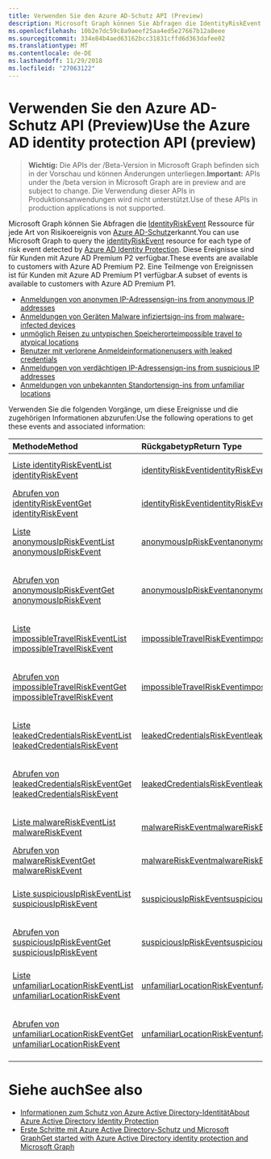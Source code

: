 ```yaml
---
title: Verwenden Sie den Azure AD-Schutz API (Preview)
description: Microsoft Graph können Sie Abfragen die IdentityRiskEvent Ressource für jede Art von Risikoereignis von Azure AD-Schutz erkannt. Diese Ereignisse sind für Kunden mit Azure AD Premium P2 verfügbar. Eine Teilmenge von Ereignissen ist für Kunden mit Azure AD Premium P1 verfügbar.
ms.openlocfilehash: 10b2e7dc59c8a9aeef25aa4ed5e27667b12a8eee
ms.sourcegitcommit: 334e84b4aed63162bcc31831cffd6d363dafee02
ms.translationtype: MT
ms.contentlocale: de-DE
ms.lasthandoff: 11/29/2018
ms.locfileid: "27063122"
---
```

# <a name="use-the-azure-ad-identity-protection-api-preview"></a><span data-ttu-id="c7be4-105">Verwenden Sie den Azure AD-Schutz API (Preview)</span><span class="sxs-lookup"><span data-stu-id="c7be4-105">Use the Azure AD identity protection API (preview)</span></span>

> <span data-ttu-id="c7be4-106">**Wichtig:** Die APIs der /Beta-Version in Microsoft Graph befinden sich in der Vorschau und können Änderungen unterliegen.</span><span class="sxs-lookup"><span data-stu-id="c7be4-106">**Important:** APIs under the /beta version in Microsoft Graph are in preview and are subject to change.</span></span> <span data-ttu-id="c7be4-107">Die Verwendung dieser APIs in Produktionsanwendungen wird nicht unterstützt.</span><span class="sxs-lookup"><span data-stu-id="c7be4-107">Use of these APIs in production applications is not supported.</span></span>

<span data-ttu-id="c7be4-108">Microsoft Graph können Sie Abfragen die [IdentityRiskEvent](identityriskevent.md) Ressource für jede Art von Risikoereignis von [Azure AD-Schutz](https://docs.microsoft.com/en-us/azure/active-directory/active-directory-identityprotection)erkannt.</span><span class="sxs-lookup"><span data-stu-id="c7be4-108">You can use Microsoft Graph to query the [identityRiskEvent](identityriskevent.md) resource for each type of risk event detected by [Azure AD Identity Protection](https://docs.microsoft.com/en-us/azure/active-directory/active-directory-identityprotection).</span></span> <span data-ttu-id="c7be4-109">Diese Ereignisse sind für Kunden mit Azure AD Premium P2 verfügbar.</span><span class="sxs-lookup"><span data-stu-id="c7be4-109">These events are available to customers with Azure AD Premium P2.</span></span> <span data-ttu-id="c7be4-110">Eine Teilmenge von Ereignissen ist für Kunden mit Azure AD Premium P1 verfügbar.</span><span class="sxs-lookup"><span data-stu-id="c7be4-110">A subset of events is available to customers with Azure AD Premium P1.</span></span>

* [<span data-ttu-id="c7be4-111">Anmeldungen von anonymen IP-Adressen</span><span class="sxs-lookup"><span data-stu-id="c7be4-111">sign-ins from anonymous IP addresses</span></span>](anonymousipriskevent.md)
* [<span data-ttu-id="c7be4-112">Anmeldungen von Geräten Malware infiziert</span><span class="sxs-lookup"><span data-stu-id="c7be4-112">sign-ins from malware-infected devices</span></span>](malwareriskevent.md)
* [<span data-ttu-id="c7be4-113">unmöglich Reisen zu untypischen Speicherorte</span><span class="sxs-lookup"><span data-stu-id="c7be4-113">impossible travel to atypical locations</span></span>](impossibletravelriskevent.md)
* [<span data-ttu-id="c7be4-114">Benutzer mit verlorene Anmeldeinformationen</span><span class="sxs-lookup"><span data-stu-id="c7be4-114">users with leaked credentials</span></span>](leakedcredentialsriskevent.md)
* [<span data-ttu-id="c7be4-115">Anmeldungen von verdächtigen IP-Adressen</span><span class="sxs-lookup"><span data-stu-id="c7be4-115">sign-ins from suspicious IP addresses</span></span>](suspiciousipriskevent.md)
* [<span data-ttu-id="c7be4-116">Anmeldungen von unbekannten Standorten</span><span class="sxs-lookup"><span data-stu-id="c7be4-116">sign-ins from unfamiliar locations</span></span>](unfamiliarlocationriskevent.md)

<span data-ttu-id="c7be4-117">Verwenden Sie die folgenden Vorgänge, um diese Ereignisse und die zugehörigen Informationen abzurufen:</span><span class="sxs-lookup"><span data-stu-id="c7be4-117">Use the following operations to get these events and associated information:</span></span>

| <span data-ttu-id="c7be4-118">Methode</span><span class="sxs-lookup"><span data-stu-id="c7be4-118">Method</span></span>           | <span data-ttu-id="c7be4-119">Rückgabetyp</span><span class="sxs-lookup"><span data-stu-id="c7be4-119">Return Type</span></span>    |<span data-ttu-id="c7be4-120">Beschreibung</span><span class="sxs-lookup"><span data-stu-id="c7be4-120">Description</span></span>|
|:---------------|:--------|:----------|
|[<span data-ttu-id="c7be4-121">Liste identityRiskEvent</span><span class="sxs-lookup"><span data-stu-id="c7be4-121">List identityRiskEvent</span></span>](../api/identityriskevent-get.md) |[<span data-ttu-id="c7be4-122">identityRiskEvent</span><span class="sxs-lookup"><span data-stu-id="c7be4-122">identityRiskEvent</span></span>](identityriskevent.md)| <span data-ttu-id="c7be4-123">IdentityRiskEvent-Auflistung abrufen.</span><span class="sxs-lookup"><span data-stu-id="c7be4-123">Get identityRiskEvent collection.</span></span> |
|[<span data-ttu-id="c7be4-124">Abrufen von identityRiskEvent</span><span class="sxs-lookup"><span data-stu-id="c7be4-124">Get identityRiskEvent</span></span>](../api/identityriskevent-get.md) |[<span data-ttu-id="c7be4-125">identityRiskEvent</span><span class="sxs-lookup"><span data-stu-id="c7be4-125">identityRiskEvent</span></span>](identityriskevent.md)| <span data-ttu-id="c7be4-126">Rufen Sie IdentityRiskEvent-Objekt.</span><span class="sxs-lookup"><span data-stu-id="c7be4-126">Get identityRiskEvent object.</span></span> |
|[<span data-ttu-id="c7be4-127">Liste anonymousIpRiskEvent</span><span class="sxs-lookup"><span data-stu-id="c7be4-127">List anonymousIpRiskEvent</span></span>](../api/anonymousipriskevent-get.md) |[<span data-ttu-id="c7be4-128">anonymousIpRiskEvent</span><span class="sxs-lookup"><span data-stu-id="c7be4-128">anonymousIpRiskEvent</span></span>](anonymousipriskevent.md)| <span data-ttu-id="c7be4-129">AnonymousIpRiskEvent-Auflistung abrufen.</span><span class="sxs-lookup"><span data-stu-id="c7be4-129">Get anonymousIpRiskEvent collection.</span></span> |
|[<span data-ttu-id="c7be4-130">Abrufen von anonymousIpRiskEvent</span><span class="sxs-lookup"><span data-stu-id="c7be4-130">Get anonymousIpRiskEvent</span></span>](../api/anonymousipriskevent-get.md) |[<span data-ttu-id="c7be4-131">anonymousIpRiskEvent</span><span class="sxs-lookup"><span data-stu-id="c7be4-131">anonymousIpRiskEvent</span></span>](anonymousipriskevent.md)| <span data-ttu-id="c7be4-132">Rufen Sie AnonymousIpRiskEvent-Objekt.</span><span class="sxs-lookup"><span data-stu-id="c7be4-132">Get anonymousIpRiskEvent object.</span></span> |
|[<span data-ttu-id="c7be4-133">Liste impossibleTravelRiskEvent</span><span class="sxs-lookup"><span data-stu-id="c7be4-133">List impossibleTravelRiskEvent</span></span>](../api/impossibletravelriskevent-get.md) |[<span data-ttu-id="c7be4-134">impossibleTravelRiskEvent</span><span class="sxs-lookup"><span data-stu-id="c7be4-134">impossibleTravelRiskEvent</span></span>](impossibletravelriskevent.md)| <span data-ttu-id="c7be4-135">ImpossibleTravelRiskEvent-Auflistung abrufen.</span><span class="sxs-lookup"><span data-stu-id="c7be4-135">Get impossibleTravelRiskEvent collection.</span></span> |
|[<span data-ttu-id="c7be4-136">Abrufen von impossibleTravelRiskEvent</span><span class="sxs-lookup"><span data-stu-id="c7be4-136">Get impossibleTravelRiskEvent</span></span>](../api/impossibletravelriskevent-get.md) |[<span data-ttu-id="c7be4-137">impossibleTravelRiskEvent</span><span class="sxs-lookup"><span data-stu-id="c7be4-137">impossibleTravelRiskEvent</span></span>](impossibletravelriskevent.md)| <span data-ttu-id="c7be4-138">Rufen Sie ImpossibleTravelRiskEvent-Objekt.</span><span class="sxs-lookup"><span data-stu-id="c7be4-138">Get impossibleTravelRiskEvent object.</span></span> |
|[<span data-ttu-id="c7be4-139">Liste leakedCredentialsRiskEvent</span><span class="sxs-lookup"><span data-stu-id="c7be4-139">List leakedCredentialsRiskEvent</span></span>](../api/leakedcredentialsriskevent-get.md) |[<span data-ttu-id="c7be4-140">leakedCredentialsRiskEvent</span><span class="sxs-lookup"><span data-stu-id="c7be4-140">leakedCredentialsRiskEvent</span></span>](leakedcredentialsriskevent.md)| <span data-ttu-id="c7be4-141">LeakedCredentialsRiskEvent-Auflistung abrufen.</span><span class="sxs-lookup"><span data-stu-id="c7be4-141">Get leakedCredentialsRiskEvent collection.</span></span> |
|[<span data-ttu-id="c7be4-142">Abrufen von leakedCredentialsRiskEvent</span><span class="sxs-lookup"><span data-stu-id="c7be4-142">Get leakedCredentialsRiskEvent</span></span>](../api/leakedcredentialsriskevent-get.md) |[<span data-ttu-id="c7be4-143">leakedCredentialsRiskEvent</span><span class="sxs-lookup"><span data-stu-id="c7be4-143">leakedCredentialsRiskEvent</span></span>](leakedcredentialsriskevent.md)| <span data-ttu-id="c7be4-144">Rufen Sie LeakedCredentialsRiskEvent-Objekt.</span><span class="sxs-lookup"><span data-stu-id="c7be4-144">Get leakedCredentialsRiskEvent object.</span></span> |
|[<span data-ttu-id="c7be4-145">Liste malwareRiskEvent</span><span class="sxs-lookup"><span data-stu-id="c7be4-145">List malwareRiskEvent</span></span>](../api/malwareriskevent-get.md) |[<span data-ttu-id="c7be4-146">malwareRiskEvent</span><span class="sxs-lookup"><span data-stu-id="c7be4-146">malwareRiskEvent</span></span>](malwareriskevent.md)| <span data-ttu-id="c7be4-147">MalwareRiskEvent-Auflistung abrufen.</span><span class="sxs-lookup"><span data-stu-id="c7be4-147">Get malwareRiskEvent collection.</span></span> |
|[<span data-ttu-id="c7be4-148">Abrufen von malwareRiskEvent</span><span class="sxs-lookup"><span data-stu-id="c7be4-148">Get malwareRiskEvent</span></span>](../api/malwareriskevent-get.md) |[<span data-ttu-id="c7be4-149">malwareRiskEvent</span><span class="sxs-lookup"><span data-stu-id="c7be4-149">malwareRiskEvent</span></span>](malwareriskevent.md)| <span data-ttu-id="c7be4-150">Rufen Sie MalwareRiskEvent-Objekt.</span><span class="sxs-lookup"><span data-stu-id="c7be4-150">Get malwareRiskEvent object.</span></span> |
|[<span data-ttu-id="c7be4-151">Liste suspiciousIpRiskEvent</span><span class="sxs-lookup"><span data-stu-id="c7be4-151">List suspiciousIpRiskEvent</span></span>](../api/suspiciousipriskevent-get.md) |[<span data-ttu-id="c7be4-152">suspiciousIpRiskEvent</span><span class="sxs-lookup"><span data-stu-id="c7be4-152">suspiciousIpRiskEvent</span></span>](suspiciousipriskevent.md)| <span data-ttu-id="c7be4-153">SuspiciousIpRiskEvent-Auflistung abrufen.</span><span class="sxs-lookup"><span data-stu-id="c7be4-153">Get suspiciousIpRiskEvent collection.</span></span> |
|[<span data-ttu-id="c7be4-154">Abrufen von suspiciousIpRiskEvent</span><span class="sxs-lookup"><span data-stu-id="c7be4-154">Get suspiciousIpRiskEvent</span></span>](../api/suspiciousipriskevent-get.md) |[<span data-ttu-id="c7be4-155">suspiciousIpRiskEvent</span><span class="sxs-lookup"><span data-stu-id="c7be4-155">suspiciousIpRiskEvent</span></span>](suspiciousipriskevent.md)| <span data-ttu-id="c7be4-156">Rufen Sie SuspiciousIpRiskEvent-Objekt.</span><span class="sxs-lookup"><span data-stu-id="c7be4-156">Get suspiciousIpRiskEvent object.</span></span> |
|[<span data-ttu-id="c7be4-157">Liste unfamiliarLocationRiskEvent</span><span class="sxs-lookup"><span data-stu-id="c7be4-157">List unfamiliarLocationRiskEvent</span></span>](../api/unfamiliarlocationriskevent-get.md) |[<span data-ttu-id="c7be4-158">unfamiliarLocationRiskEvent</span><span class="sxs-lookup"><span data-stu-id="c7be4-158">unfamiliarLocationRiskEvent</span></span>](unfamiliarlocationriskevent.md)| <span data-ttu-id="c7be4-159">UnfamiliarLocationRiskEvent-Auflistung abrufen.</span><span class="sxs-lookup"><span data-stu-id="c7be4-159">Get unfamiliarLocationRiskEvent collection.</span></span> |
|[<span data-ttu-id="c7be4-160">Abrufen von unfamiliarLocationRiskEvent</span><span class="sxs-lookup"><span data-stu-id="c7be4-160">Get unfamiliarLocationRiskEvent</span></span>](../api/unfamiliarlocationriskevent-get.md) |[<span data-ttu-id="c7be4-161">unfamiliarLocationRiskEvent</span><span class="sxs-lookup"><span data-stu-id="c7be4-161">unfamiliarLocationRiskEvent</span></span>](unfamiliarlocationriskevent.md)| <span data-ttu-id="c7be4-162">Rufen Sie UnfamiliarLocationRiskEvent-Objekt.</span><span class="sxs-lookup"><span data-stu-id="c7be4-162">Get unfamiliarLocationRiskEvent object.</span></span> |

# <a name="see-also"></a><span data-ttu-id="c7be4-163">Siehe auch</span><span class="sxs-lookup"><span data-stu-id="c7be4-163">See also</span></span>

* [<span data-ttu-id="c7be4-164">Informationen zum Schutz von Azure Active Directory-Identität</span><span class="sxs-lookup"><span data-stu-id="c7be4-164">About Azure Active Directory Identity Protection</span></span>](https://docs.microsoft.com/en-us/azure/active-directory/active-directory-identityprotection)
* [<span data-ttu-id="c7be4-165">Erste Schritte mit Azure Active Directory-Schutz und Microsoft Graph</span><span class="sxs-lookup"><span data-stu-id="c7be4-165">Get started with Azure Active Directory identity protection and Microsoft Graph</span></span>](https://docs.microsoft.com/en-us/azure/active-directory/active-directory-identityprotection-graph-getting-started)
